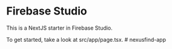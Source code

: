 # Firebase Studio

This is a NextJS starter in Firebase Studio.

To get started, take a look at src/app/page.tsx.
#   n e x u s f i n d - a p p  
 